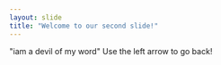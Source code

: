 ```yaml
---
layout: slide
title: "Welcome to our second slide!"
---
```

"iam a devil of my word"
Use the left arrow to go back!
